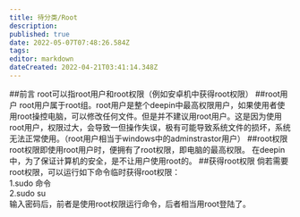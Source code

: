 ```yaml
---
title: 待分类/Root
description: 
published: true
date: 2022-05-07T07:48:26.584Z
tags: 
editor: markdown
dateCreated: 2022-04-21T03:41:14.348Z
---
```


##前言
root可以指root用户和root权限（例如安卓机中获得root权限）
##root用户
root用户属于root组。root用户是整个deepin中最高权限用户，如果使用者使用root操控电脑，可以修改任何文件。但是并不建议用root用户。这是因为使用root用户，权限过大，会导致一但操作失误，极有可能导致系统文件的损坏，系统无法正常使用。（root用户相当于windows中的adminstrastor用户）
##root权限
root权限即使用root用户时，便拥有了root权限，即电脑的最高权限。
在deepin中，为了保证计算机的安全，是不让用户使用root的。
##获得root权限
倘若需要root权限，可以运行如下命令临时获得root权限：
<br/>1.sudo 命令
<br/>2.sudo su 
<br/>输入密码后，前者是使用root权限运行命令，后者相当用root登陆了。